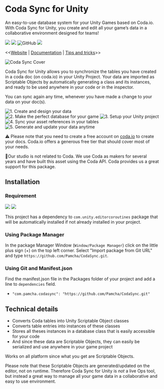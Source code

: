 Coda Sync for Unity
===

An easy-to-use database system for your Unity Games based on Coda.io.
With Coda Sync for Unity, you create and edit all your game’s data in a collaborative environment designed for teams!

![](https://img.shields.io/badge/Coda-EE5A29?style=flat&logo=coda&logoColor=white)  ![](https://img.shields.io/badge/Unity-100000?style=flat&logo=unity&logoColor=white)  ![GitHub](https://img.shields.io/github/license/pamcha/codasync?label=Licence)  ![](https://img.shields.io/badge/Unity%202021.x-supported-blue.svg)  

<<[Website](https://coda.io/@pamcha/coda-sync "Coda Sync Website") | [Documentation](https://coda.io/@pamcha/coda-sync/documentation-1 "Coda Sync Documentation") | [Tips and tricks](https://coda.io/@pamcha/coda-sync/tips-tricks-9 "Coda Sync Tips and tricks")>>

![Coda Sync Cover](https://i.imgur.com/rDYUp8K.png)

Coda Sync for Unity allows you to synchronize the tables you have created in a coda doc (on coda.io) in your Unity Project.
Your data are imported as Scriptable Objects by automatically generating a class and its instances, and ready to be used anywhere in your code or in the inspector.

You can sync again any time, whenever you have made a change to your data on your doc(s).

![1. Create and design your data](https://i.imgur.com/WMECWzs.png)
![2. Make the perfect database for your game](https://i.imgur.com/Njc1oZc.png)
![3. Setup your Unity project](https://i.imgur.com/3EY5bju.png)
![4. Sync your asset references in your tables](https://i.imgur.com/PPE9n4X.png)
![5. Generate and update your data anytime](https://i.imgur.com/gdIBu1n.png)

⚠️ Please note that you need to create a free account on [coda.io](https://coda.io) to create your docs. Coda.io offers a generous free tier that should cover most of your needs.

🙋Our studio is not related to Coda. We use Coda as makers for several years and have built this asset using the Coda API. Coda provides us a great support for this package.

## Installation
### Requirement
![](https://img.shields.io/badge/Coda-EE5A29?style=flat&logo=coda&logoColor=white)  ![](https://img.shields.io/badge/Unity%202021.x-supported-blue.svg)

This project has a dependency to `com.unity.editorcoroutines` package that will be automatically installed if not already installed in your project.

### Using Package Manager
In the package Manager Window (`Window/Package Manager`) click on the little plus sign (+) on the top left corner. 
Select "Import package from Git URL" and type `https://github.com/Pamcha/CodaSync.git`.

### Using Git and Manifest.json

Find the manifest.json file in the Packages folder of your project and add a line to `dependencies` field.

* `"com.pamcha.codasync": "https://github.com/Pamcha/CodaSync.git"`

## Technical details
* Converts Coda tables into Unity Scriptable Object classes
* Converts table entries into instances of these classes
* Stores all theses instances in a database class that is easily accessible for your code
* And since these data are Scriptable Objects, they can easily be serialized and use anywhere in your game project

Works on all platform since what you get are Scriptable Objects.

Please note that these Scriptable Objects are generated/updated on the editor, not on runtime. Therefore Coda Sync for Unity is *not* a live Ops tool, but instead a great way to manage all your game data in a collaborative and easy to use environment.